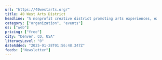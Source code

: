 ```yaml
---
url: "https://40westarts.org/"
title: 40 West Arts District
headline: "A nonprofit creative district promoting arts experiences, exhibitions, and events."
category: ["organization", "events"]
os: ["web"]
pricing: ["free"]
city: "Denver, CO, USA"
literacyLevel: "0"
dateAdded: "2025-01-28T01:56:48.347Z"
feeds: ["Newsletter"]
---
```

